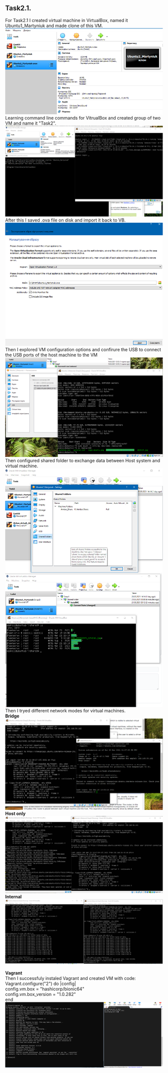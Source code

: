 
## Task2.1. <br>
For Task2.1 I created virtual machine in VirtualBox, named it Ubuntu1_Martyniuk and made clone of this VM.
<br>
![Screen1](images/Task2_1.png)
<br>
Learning command line commands for VitrualBox and created group of two VM and name it "Task2". <br>
![Screen2](images/Task2_1a.png) <br>
After this I saved .ova file on disk and import it back to VB.<br>
![Screen3](images/Task2_1b.png) <br>
Then I explored VM configuration options and confirure the USB to connect the USB ports of the host machine to the VM <br>
![Screen4](images/Task2_1c.png) <br>
Then configured shared folder to exchange data between Host system and virtual machine. <br>
![Screen5](images/Task2_1d.png) <br>
![Screen5](images/Task2_1e.png) <br>
Then I tryed different network modes for virtual machines. <br>
<b>Bridge</b>  <br>
![Screen6](images/Task2_1_bridge.png) <br>
<b>Host only</b> <br>
![Screen7](images/Task2_1_hostonly.png) <br>
<b>Internal</b> <br>
![Screen8](images/Task2_1_internal.png) <br><br>
<b>Vagrant</b> <br>
Then I successfuly instaled Vagrant and created VM with code:<br>
Vagrant.configure("2") do |config| <br>
  config.vm.box = "hashicorp/bionic64" <br>
  config.vm.box_version = "1.0.282" <br>
end <br>
![Screen7](images/Task2_1vagrant.png) <br>
